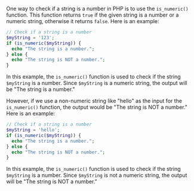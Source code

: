 One way to check if a string is a number in PHP is to use the `is_numeric()` function. This function returns `true` if the given string is a number or a numeric string, otherwise it returns `false`. Here is an example:

```php
// Check if a string is a number
$myString = '123';
if (is_numeric($myString)) {
  echo "The string is a number.";
} else {
  echo "The string is NOT a number.";
}
```

In this example, the `is_numeric()` function is used to check if the string `$myString` is a number. Since `$myString` is a numeric string, the output will be "The string is a number."

However, if we use a non-numeric string like "hello" as the input for the `is_numeric()` function, the output would be "The string is NOT a number." Here is an example:

```php
// Check if a string is a number
$myString = 'hello';
if (is_numeric($myString)) {
  echo "The string is a number.";
} else {
  echo "The string is NOT a number.";
}
```

In this example, the `is_numeric()` function is used to check if the string `$myString` is a number. Since `$myString` is not a numeric string, the output will be "The string is NOT a number."